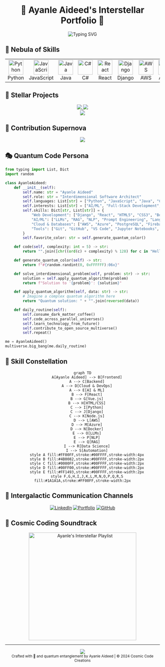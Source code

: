 # <div align="center">🌌 Ayanle Aideed's Interstellar Portfolio 🚀</div>

<div align="center">
  <img src="https://readme-typing-svg.herokuapp.com?font=Orbitron&size=40&duration=3000&pause=1000&color=00FFFF&background=1A1A1A00&center=true&vCenter=true&width=800&height=80&lines=Welcome+to+my+Quantum+Codespace!;Where+Innovation+Transcends+Dimensions;Transforming+Ideas+into+Digital+Reality" alt="Typing SVG" />
</div>

## 🎨 Nebula of Skills

<table align="center">
<tr>
<td align="center" width="96">
<a href="#python">
<img src="https://skillicons.dev/icons?i=python" width="48" height="48" alt="Python" />
</a>
<br>Python
</td>
<td align="center" width="96">
<a href="#javascript">
<img src="https://skillicons.dev/icons?i=js" width="48" height="48" alt="JavaScript" />
</a>
<br>JavaScript
</td>
<td align="center" width="96">
<a href="#java">
<img src="https://skillicons.dev/icons?i=java" width="48" height="48" alt="Java" />
</a>
<br>Java
</td>
<td align="center" width="96">
<a href="#csharp">
<img src="https://skillicons.dev/icons?i=cs" width="48" height="48" alt="C#" />
</a>
<br>C#
</td>
<td align="center" width="96">
<a href="#react">
<img src="https://skillicons.dev/icons?i=react" width="48" height="48" alt="React" />
</a>
<br>React
</td>
<td align="center" width="96">
<a href="#django">
<img src="https://skillicons.dev/icons?i=django" width="48" height="48" alt="Django" />
</a>
<br>Django
</td>
<td align="center" width="96">
<a href="#aws">
<img src="https://skillicons.dev/icons?i=aws" width="48" height="48" alt="AWS" />
</a>
<br>AWS
</td>
<td align="center" width="96">
<a href="#azure">
<img src="https://skillicons.dev/icons?i=azure" width="48" height="48" alt="Azure" />
</a>
<br>Azure
</td>
</tr>
</table>

## 🌟 Stellar Projects

<div align="center">
  <a href="https://github.com/ayanleaideed/natural-language-to-sql">
    <img src="https://github-readme-stats.vercel.app/api/pin/?username=ayanleaideed&repo=natural-language-to-sql&theme=midnight-purple&bg_color=0D1117&title_color=00FFFF&icon_color=FF00FF&text_color=FFFFFF&border_color=FF00FF" />
  </a>
  <a href="https://github.com/ayanleaideed/full-stack-crm">
    <img src="https://github-readme-stats.vercel.app/api/pin/?username=ayanleaideed&repo=full-stack-crm&theme=midnight-purple&bg_color=0D1117&title_color=00FFFF&icon_color=FF00FF&text_color=FFFFFF&border_color=FF00FF" />
  </a>
</div>
<div align="center">
  <a href="https://github.com/ayanleaideed/nba-stats-dashboard">
    <img src="https://github-readme-stats.vercel.app/api/pin/?username=ayanleaideed&repo=nba-stats-dashboard&theme=midnight-purple&bg_color=0D1117&title_color=00FFFF&icon_color=FF00FF&text_color=FFFFFF&border_color=FF00FF" />
  </a>
</div>

## 🌈 Contribution Supernova

<div align="center">
  <img src="https://github-readme-streak-stats.herokuapp.com/?user=ayanleaideed&theme=midnight-purple&background=0D1117&border=FF00FF&stroke=00FFFF&ring=FF00FF&fire=FFFF00&currStreakNum=00FFFF&sideNums=FF00FF&currStreakLabel=FFFF00&sideLabels=00FFFF&dates=FFFFFF" />
</div>

## 🎭 Quantum Code Persona

```python
from typing import List, Dict
import random

class AyanleAideed:
    def __init__(self):
        self.name: str = "Ayanle Aideed"
        self.role: str = "Interdimensional Software Architect"
        self.languages: List[str] = ["Python", "JavaScript", "Java", "C#", "SQL"]
        self.interests: List[str] = ["AI/ML", "Full-Stack Development", "Cloud Architecture", "Data Visualization"]
        self.skills: Dict[str, List[str]] = {
            "Web Development": ["Django", "React", "HTML5", "CSS3", "Bootstrap", "Flask", "Tailwind CSS"],
            "AI/ML": ["LLMs", "RAG", "NLP", "Prompt Engineering", "Langchain"],
            "Cloud & Databases": ["AWS", "Azure", "PostgreSQL", "Firebase", "Supabase", "MongoDB"],
            "Tools": ["Git", "GitHub", "VS Code", "Jupyter Notebooks", "Docker", "CI/CD"]
        }
        self.favorite_color: str = self.generate_quantum_color()

    def code(self, complexity: int = 5) -> str:
        return "".join([chr((ord(c) + complexity) % 128) for c in "Hello, Multiverse!"])

    def generate_quantum_color(self) -> str:
        return f"#{random.randint(0, 0xFFFFFF):06x}"

    def solve_interdimensional_problem(self, problem: str) -> str:
        solution = self.apply_quantum_algorithm(problem)
        return f"Solution to '{problem}': {solution}"

    def apply_quantum_algorithm(self, data: str) -> str:
        # Imagine a complex quantum algorithm here
        return "Quantum solution: " + "".join(reversed(data))

    def daily_routine(self):
        self.consume_dark_matter_coffee()
        self.code_across_parallel_universes()
        self.learn_technology_from_future()
        self.contribute_to_open_source_multiverse()
        self.repeat()

me = AyanleAideed()
multiverse.big_bang(me.daily_routine)
```

## 🌠 Skill Constellation

<div align="center">

```mermaid
graph TD
    A[Ayanle Aideed] --> B[Frontend]
    A --> C[Backend]
    A --> D[Cloud & DevOps]
    A --> E[AI & ML]
    B --> F[React]
    B --> G[Vue.js]
    B --> H[HTML/CSS]
    C --> I[Python]
    C --> J[Django]
    C --> K[Node.js]
    D --> L[AWS]
    D --> M[Azure]
    D --> N[Docker]
    E --> O[LLMs]
    E --> P[NLP]
    E --> Q[RAG]
    I --> R[Data Science]
    I --> S[Automation]
    style A fill:#FF00FF,stroke:#00FFFF,stroke-width:4px
    style B fill:#4B0082,stroke:#00FFFF,stroke-width:2px
    style C fill:#0000FF,stroke:#00FFFF,stroke-width:2px
    style D fill:#00FF00,stroke:#00FFFF,stroke-width:2px
    style E fill:#FF1493,stroke:#00FFFF,stroke-width:2px
    style F,G,H,I,J,K,L,M,N,O,P,Q,R,S fill:#1A1A1A,stroke:#FF00FF,stroke-width:2px
```

</div>

## 🚀 Intergalactic Communication Channels

<div align="center">
  
[![LinkedIn](https://img.shields.io/badge/LinkedIn-Cosmic_Network-FF00FF?style=for-the-badge&logo=linkedin&logoColor=white&labelColor=00FFFF)](https://www.linkedin.com/in/ayanle-aideed-118752252/)
[![Portfolio](https://img.shields.io/badge/Portfolio-Quantum_Showcase-00FFFF?style=for-the-badge&logo=firefox&logoColor=white&labelColor=FF00FF)](https://ayanleaideed.github.io/portfolio/)
[![GitHub](https://img.shields.io/badge/GitHub-Interstellar_Repository-FFFF00?style=for-the-badge&logo=github&logoColor=white&labelColor=FF00FF)](https://github.com/ayanleaideed)

</div>

## 🎵 Cosmic Coding Soundtrack

<div align="center">
  <a href="https://open.spotify.com/user/YOUR_SPOTIFY_USER_ID">
    <img src="https://novatorem-woad-beta.vercel.app/api/spotify" alt="Ayanle's Interstellar Playlist" width="350" />
  </a>
</div>

---

<div align="center">
  <img src="https://capsule-render.vercel.app/api?type=waving&color=gradient&customColorList=2,4,6,8,10&height=100&section=footer&animation=twinkling" />
</div>

<div align="center">
  <sub>Crafted with 💜 and quantum entanglement by Ayanle Aideed | © 2024 Cosmic Code Creations</sub>
</div>
